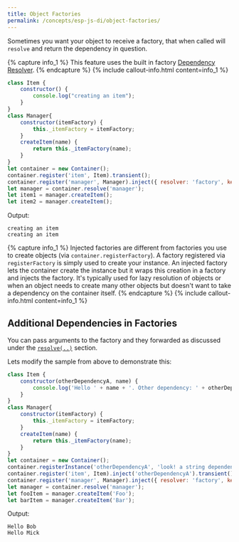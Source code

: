 ```yaml
---
title: Object Factories
permalink: /concepts/esp-js-di/object-factories/
---
```


Sometimes you want your object to receive a factory, that when called will `resolve` and return the dependency in question.

{% capture info_1 %}
This feature uses the built in factory [Dependency Resolver](./08-dependency-resolvers.md). 
{% endcapture %}
{% include callout-info.html content=info_1 %}

```javascript
class Item {
    constructor() {
        console.log("creating an item");
    }
}
class Manager{
    constructor(itemFactory) {
        this._itemFactory = itemFactory;
    }
    createItem(name) {
        return this._itemFactory(name);
    }
}
let container = new Container();
container.register('item', Item).transient();
container.register('manager', Manager).inject({ resolver: 'factory', key: 'item'});
let manager = container.resolve('manager');
let item1 = manager.createItem();
let item2 = manager.createItem();
```

Output:

```
creating an item
creating an item

```

{% capture info_1 %}
Injected factories are different from factories you use to create objects (via `container.registerFactory`). 
A factory registered via `registerFactory` is simply used to create your instance. 
An injected factory lets the container create the instance but it wraps this creation in a factory and injects the factory. 
It's typically used for lazy resolution of objects or when an object needs to create many other objects but doesn't want to take a dependency on the container itself. 
{% endcapture %}
{% include callout-info.html content=info_1 %}

## Additional Dependencies in Factories
You can pass arguments to the factory and they forwarded as discussed under the [`resolve(..)`](./04-object-resolution.md#resolution-with-additional-dependencies) section.

Lets modify the sample from above to demonstrate this:

```javascript
class Item {
    constructor(otherDependencyA, name) {
        console.log('Hello ' + name + '. Other dependency: ' + otherDependencyA);
    }
}
class Manager{
    constructor(itemFactory) {
        this._itemFactory = itemFactory;
    }
    createItem(name) {
        return this._itemFactory(name);
    }
}
let container = new Container();
container.registerInstance('otherDependencyA', 'look! a string dependency');
container.register('item', Item).inject('otherDependencyA').transient();
container.register('manager', Manager).inject({ resolver: 'factory', key: 'item'});
let manager = container.resolve('manager');
let fooItem = manager.createItem('Foo');
let barItem = manager.createItem('Bar');
```

Output:

```
Hello Bob
Hello Mick
```
